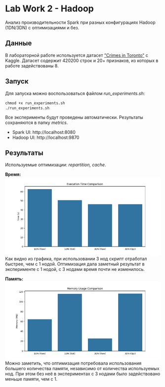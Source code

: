 # Lab Work 2 - Hadoop
Анализ производительности Spark при разных конфигурациях Hadoop (1DN/3DN) с оптимизациями и без.

## Данные
В лабораторной работе используется датасет ["Crimes in Toronto"](https://www.kaggle.com/datasets/mohammadbadi/crimes-in-toronto) с Kaggle. Датасет содержит 420200 строк и 20+ признаков, из которых в работе задействованы 8. 

## Запуск
Для запуска можно воспользоваться файлом *run_experiments.sh*:
```
chmod +x run_experiments.sh
./run_experiments.sh
```
Все эксперименты будут проведены автоматически. Результаты сохраняются в папку *metrics*.

* Spark UI: http://localhost:8080
* Hadoop UI: http://localhost:9870

## Результаты
Используемые оптимизации: *repartition, cache*.

**Время:**
![Время выполнения](graphs/time_comparison.png)
Как видно из графика, при использовании 3 нод скрипт отработал быстрее, чем с 1 нодой. Оптимизация дала заметный результат в эксперименте с 1 нодой, с 3 нодами время почти не изменилось.

**Память:**
![Память](graphs/memory_comparison.png)
Можно заметить, что оптимизация потребовала использования большего количества памяти, независимо от количества используемых нод. При этом без неё в экспериментах с 3 нодами было задействовано меньше памяти, чем с 1.